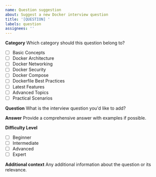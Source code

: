 ```yaml
---
name: Question suggestion
about: Suggest a new Docker interview question
title: '[QUESTION] '
labels: question
assignees: ''
---
```


**Category**
Which category should this question belong to?
- [ ] Basic Concepts
- [ ] Docker Architecture
- [ ] Docker Networking
- [ ] Docker Security
- [ ] Docker Compose
- [ ] Dockerfile Best Practices
- [ ] Latest Features
- [ ] Advanced Topics
- [ ] Practical Scenarios

**Question**
What is the interview question you'd like to add?

**Answer**
Provide a comprehensive answer with examples if possible.

**Difficulty Level**
- [ ] Beginner
- [ ] Intermediate
- [ ] Advanced
- [ ] Expert

**Additional context**
Any additional information about the question or its relevance.